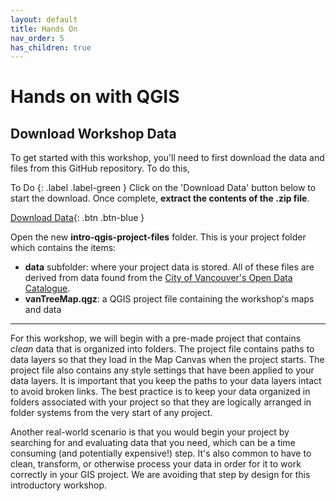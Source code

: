 ```yaml
---
layout: default
title: Hands On
nav_order: 5
has_children: true
---
```

# Hands on with QGIS

## Download Workshop Data
To get started with this workshop, you'll need to first download the data and files from this GitHub repository. To do this,


To Do
{: .label .label-green }
Click on the 'Download Data' button below to start the download. Once complete, **extract the contents of the .zip file**.

[Download Data](/intro-qgis-project-files.zip){: .btn .btn-blue }

Open the new **intro-qgis-project-files** folder. This is your project folder which contains the items:
- **data** subfolder: where your project data is stored. All of these files are derived from data found from the [City of Vancouver's Open Data Catalogue](https://vancouver.ca/your-government/open-data-catalogue.aspx).
- **vanTreeMap.qgz**: a QGIS project file containing the workshop's maps and data
---
For this workshop, we will begin with a pre-made project that contains *clean* data that is organized into folders. The project file contains paths to data layers so that they load in the Map Canvas when the project starts. The project file also contains any style settings that have been applied to your data layers. It is important that you keep the paths to your data layers intact to avoid broken links. The best practice is to keep your data organized in folders associated with your project so that they are logically arranged in folder systems from the very start of any project.

Another real-world scenario is that you would begin your project by searching for and evaluating data that you need, which can be a time consuming (and potentially expensive!) step. It's also common to have to clean, transform, or otherwise process your data in order for it to work correctly in your GIS project. We are avoiding that step by design for this introductory workshop.

